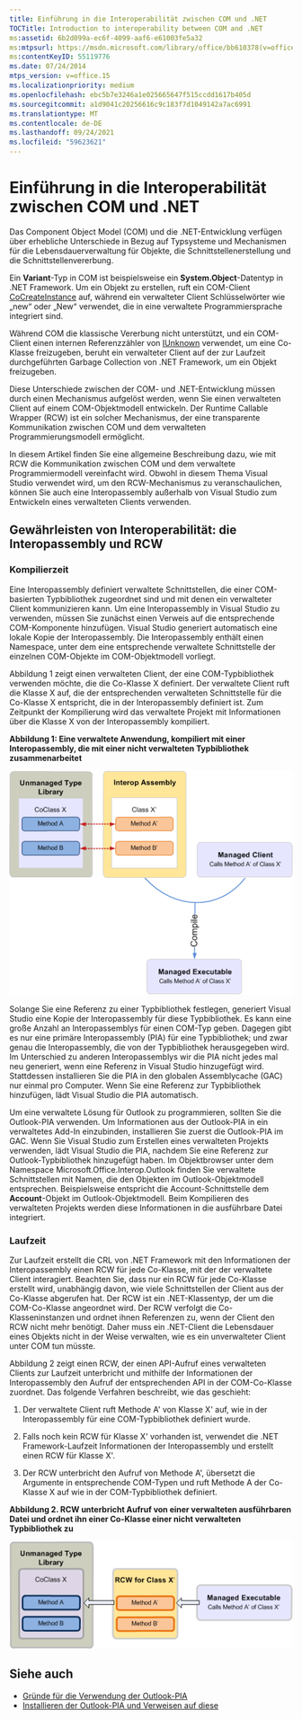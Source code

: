 ```yaml
---
title: Einführung in die Interoperabilität zwischen COM und .NET
TOCTitle: Introduction to interoperability between COM and .NET
ms:assetid: 6b2d099a-ec6f-4099-aaf6-e61003fe5a32
ms:mtpsurl: https://msdn.microsoft.com/library/office/bb610378(v=office.15)
ms:contentKeyID: 55119776
ms.date: 07/24/2014
mtps_version: v=office.15
ms.localizationpriority: medium
ms.openlocfilehash: ebc5b7e3246a1e025665647f515ccdd1617b405d
ms.sourcegitcommit: a1d9041c20256616c9c183f7d1049142a7ac6991
ms.translationtype: MT
ms.contentlocale: de-DE
ms.lasthandoff: 09/24/2021
ms.locfileid: "59623621"
---
```

# <a name="introduction-to-interoperability-between-com-and-net"></a>Einführung in die Interoperabilität zwischen COM und .NET

Das Component Object Model (COM) und die .NET-Entwicklung verfügen über erhebliche Unterschiede in Bezug auf Typsysteme und Mechanismen für die Lebensdauerverwaltung für Objekte, die Schnittstellenerstellung und die Schnittstellenvererbung. 

Ein **Variant**-Typ in COM ist beispielsweise ein **System.Object**-Datentyp in .NET Framework. Um ein Objekt zu erstellen, ruft ein COM-Client [CoCreateInstance](https://docs.microsoft.com/windows/desktop/api/combaseapi/nf-combaseapi-cocreateinstance) auf, während ein verwalteter Client Schlüsselwörter wie „new“ oder „New“ verwendet, die in eine verwaltete Programmiersprache integriert sind. 

Während COM die klassische Vererbung nicht unterstützt, und ein COM-Client einen internen Referenzzähler von [IUnknown](https://docs.microsoft.com/windows/desktop/api/unknwn/nn-unknwn-iunknown) verwendet, um eine Co-Klasse freizugeben, beruht ein verwalteter Client auf der zur Laufzeit durchgeführten Garbage Collection von .NET Framework, um ein Objekt freizugeben. 

Diese Unterschiede zwischen der COM- und .NET-Entwicklung müssen durch einen Mechanismus aufgelöst werden, wenn Sie einen verwalteten Client auf einem COM-Objektmodell entwickeln. Der Runtime Callable Wrapper (RCW) ist ein solcher Mechanismus, der eine transparente Kommunikation zwischen COM und dem verwalteten Programmierungsmodell ermöglicht.

In diesem Artikel finden Sie eine allgemeine Beschreibung dazu, wie mit RCW die Kommunikation zwischen COM und dem verwaltete Programmiermodell vereinfacht wird. Obwohl in diesem Thema Visual Studio verwendet wird, um den RCW-Mechanismus zu veranschaulichen, können Sie auch eine Interopassembly außerhalb von Visual Studio zum Entwickeln eines verwalteten Clients verwenden.

## <a name="facilitating-interoperability-the-interop-assembly-and-rcw"></a>Gewährleisten von Interoperabilität: die Interopassembly und RCW

### <a name="compile-time"></a>Kompilierzeit

Eine Interopassembly definiert verwaltete Schnittstellen, die einer COM-basierten Typbibliothek zugeordnet sind und mit denen ein verwalteter Client kommunizieren kann. Um eine Interopassembly in Visual Studio zu verwenden, müssen Sie zunächst einen Verweis auf die entsprechende COM-Komponente hinzufügen. Visual Studio generiert automatisch eine lokale Kopie der Interopassembly. Die Interopassembly enthält einen Namespace, unter dem eine entsprechende verwaltete Schnittstelle der einzelnen COM-Objekte im COM-Objektmodell vorliegt. 

Abbildung 1 zeigt einen verwalteten Client, der eine COM-Typbibliothek verwenden möchte, die die Co-Klasse X definiert. Der verwaltete Client ruft die Klasse X auf, die der entsprechenden verwalteten Schnittstelle für die Co-Klasse X entspricht, die in der Interopassembly definiert ist. Zum Zeitpunkt der Kompilierung wird das verwaltete Projekt mit Informationen über die Klasse X von der Interopassembly kompiliert.

**Abbildung 1: Eine verwaltete Anwendung, kompiliert mit einer Interopassembly, die mit einer nicht verwalteten Typbibliothek zusammenarbeitet**

![Eine verwaltete Anwendung, kompiliert mit einer Interopassembly, die mit einer nicht verwalteten Typbibliothek zusammenarbeitet](media/pia-unmanaged-type-library.gif)
  
Solange Sie eine Referenz zu einer Typbibliothek festlegen, generiert Visual Studio eine Kopie der Interopassembly für diese Typbibliothek. Es kann eine große Anzahl an Interopassemblys für einen COM-Typ geben. Dagegen gibt es nur eine primäre Interopassembly (PIA) für eine Typbibliothek; und zwar genau die Interopassembly, die von der Typbibliothek herausgegeben wird. Im Unterschied zu anderen Interopassemblys wir die PIA nicht jedes mal neu generiert, wenn eine Referenz in Visual Studio hinzugefügt wird. Stattdessen installieren Sie die PIA in den globalen Assemblycache (GAC) nur einmal pro Computer. Wenn Sie eine Referenz zur Typbibliothek hinzufügen, lädt Visual Studio die PIA automatisch.

Um eine verwaltete Lösung für Outlook zu programmieren, sollten Sie die Outlook-PIA verwenden. Um Informationen aus der Outlook-PIA in ein verwaltetes Add-In einzubinden, installieren Sie zuerst die Outlook-PIA im GAC. Wenn Sie Visual Studio zum Erstellen eines verwalteten Projekts verwenden, lädt Visual Studio die PIA, nachdem Sie eine Referenz zur Outlook-Typbibliothek hinzugefügt haben. Im Objektbrowser unter dem Namespace Microsoft.Office.Interop.Outlook finden Sie verwaltete Schnittstellen mit Namen, die den Objekten im Outlook-Objektmodell entsprechen. Beispielsweise entspricht die Account-Schnittstelle dem **Account**-Objekt im Outlook-Objektmodell. Beim Kompilieren des verwalteten Projekts werden diese Informationen in die ausführbare Datei integriert.

### <a name="run-time"></a>Laufzeit

Zur Laufzeit erstellt die CRL von .NET Framework mit den Informationen der Interopassembly einen RCW für jede Co-Klasse, mit der der verwaltete Client interagiert. Beachten Sie, dass nur ein RCW für jede Co-Klasse erstellt wird, unabhängig davon, wie viele Schnittstellen der Client aus der Co-Klasse abgerufen hat. Der RCW ist ein .NET-Klassentyp, der um die COM-Co-Klasse angeordnet wird. Der RCW verfolgt die Co-Klasseninstanzen und ordnet ihnen Referenzen zu, wenn der Client den RCW nicht mehr benötigt. Daher muss ein .NET-Client die Lebensdauer eines Objekts nicht in der Weise verwalten, wie es ein unverwalteter Client unter COM tun müsste.

Abbildung 2 zeigt einen RCW, der einen API-Aufruf eines verwalteten Clients zur Laufzeit unterbricht und mithilfe der Informationen der Interopassembly den Aufruf der entsprechenden API in der COM-Co-Klasse zuordnet. Das folgende Verfahren beschreibt, wie das geschieht:

1.  Der verwaltete Client ruft Methode A' von Klasse X' auf, wie in der Interopassembly für eine COM-Typbibliothek definiert wurde.

2.  Falls noch kein RCW für Klasse X' vorhanden ist, verwendet die .NET Framework-Laufzeit Informationen der Interopassembly und erstellt einen RCW für Klasse X'.

3.  Der RCW unterbricht den Aufruf von Methode A', übersetzt die Argumente in entsprechende COM-Typen und ruft Methode A der Co-Klasse X auf wie in der COM-Typbibliothek definiert.

**Abbildung 2. RCW unterbricht Aufruf von einer verwalteten ausführbaren Datei und ordnet ihn einer Co-Klasse einer nicht verwalteten Typbibliothek zu**

![RCW unterbricht Aufruf von einer verwalteten ausführbaren Datei und ordnet ihn einer Co-Klasse einer nicht verwalteten Typbibliothek zu](media/pia-unmanaged-type-library-2.gif)
  

## <a name="see-also"></a>Siehe auch

- [Gründe für die Verwendung der Outlook-PIA](why-use-the-outlook-pia.md)
- [Installieren der Outlook-PIA und Verweisen auf diese](installing-and-referencing-the-outlook-pia.md)

